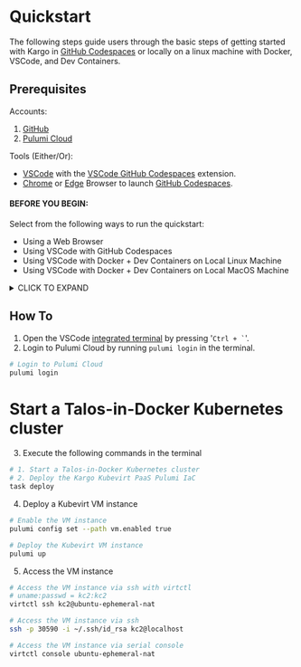 # Quickstart

The following steps guide users through the basic steps of getting started with Kargo in [GitHub Codespaces] or locally on a linux machine with Docker, VSCode, and Dev Containers.

## Prerequisites

Accounts:

1. [GitHub](https://github.com)
2. [Pulumi Cloud](https://app.pulumi.com/signup)

Tools (Either/Or):

- [VSCode](https://code.visualstudio.com/download) with the [VSCode GitHub Codespaces](https://marketplace.visualstudio.com/items?itemName=GitHub.codespaces) extension.
- [Chrome](https://www.google.com/chrome) or [Edge](https://www.microsoft.com/en-us/edge) Browser to launch [GitHub Codespaces].

#### BEFORE YOU BEGIN:

Select from the following ways to run the quickstart:

- Using a Web Browser
- Using VSCode with GitHub Codespaces
- Using VSCode with Docker + Dev Containers on Local Linux Machine
- Using VSCode with Docker + Dev Containers on Local MacOS Machine

<details><summary>CLICK TO EXPAND</summary>

### For using a Web Browser

<details><summary>click to expand steps</summary>

Tested in Google Chrome & Microsoft Edge browsers.

1. Open the [Kargo GitHub repository](https://github.com/ContainerCraft/Kargo) in your browser.
2. Click the `Code` button and select `Codespaces` tab.
3. Click the Codespaces > Codespaces > 3-dot menu > `New with options`.
4. select the following:

| Option                        | Value                          |
| ----------------------------- | ------------------------------ |
| `Branch`                      | `main`                         |
| `Dev container configuration` | `konductor`                    |
| `Region`                      | `$USERS_CHOICE`                |
| `Machine type`                | `4 cores, 16 GB RAM` or better |

5. Click the `Create` button.

Wait for Codespace build.

Then continue with the [How To](#how-to) instructions.

</details>

### For VSCode with GitHub Codespaces

<details><summary>click to expand steps</summary>

Run the following steps in the [VSCode command palette](https://code.visualstudio.com/docs/getstarted/userinterface#_command-palette) by pressing '`Ctrl + Shift + P`'

1. `Codespaces: Create New Codespace`
2. `Select a repository` use fuzzy search to find `ContainerCraft/Kargo`
3. `Select the branch main`
4. `Select an instance size of at least 4 cores & 16GB of RAM`

Wait for Codespace build.

Then continue with the [How To](#how-to) instructions.

</details>

### For VSCode with Docker + Dev Containers on Local Linux Machine

<details><summary>click to expand steps</summary>

Ensure you have the following installed:

- [Docker](https://docs.docker.com/get-docker/)
- [VSCode](https://code.visualstudio.com/download)
- [VSCode Remote - Containers](https://marketplace.visualstudio.com/items?itemName=ms-vscode-remote.remote-containers)

1. Open the Kargo repository in VSCode.
2. Click the green `><` icon in the bottom left corner of the VSCode window.
3. Select `Remote-Containers: Reopen in Container`.
4. Select the `konductor` dev container configuration.

Wait for the dev container to build.

Then continue with the [How To](#how-to) instructions.

</details>

### For VSCode with Docker + Dev Containers on Local MacOS Machine
* NOTE: This configuration works for development, but virtual machines will not start. *

<details><summary>click to expand steps</summary>

Ensure you have the following installed:

- [Docker](https://docs.docker.com/get-docker/)
- [VSCode](https://code.visualstudio.com/download)
- [VSCode Remote - Containers](https://marketplace.visualstudio.com/items?itemName=ms-vscode-remote.remote-containers)

1. Open the Kargo repository in VSCode.
2. Click the green `><` icon in the bottom left corner of the VSCode window.
3. Select `Remote-Containers: Reopen in Container`.
4. Select the `konductor` dev container configuration.

Wait for the dev container to build.

Then continue with the [How To](#how-to) instructions.

</details>

</details>

## How To

1. Open the VSCode [integrated terminal](https://code.visualstudio.com/docs/editor/integrated-terminal) by pressing '`` Ctrl + ` ``'.
2. Login to Pulumi Cloud by running `pulumi login` in the terminal.

```bash
# Login to Pulumi Cloud
pulumi login
```

# Start a Talos-in-Docker Kubernetes cluster

3. Execute the following commands in the terminal

```bash
# 1. Start a Talos-in-Docker Kubernetes cluster
# 2. Deploy the Kargo Kubevirt PaaS Pulumi IaC
task deploy
```

4. Deploy a Kubevirt VM instance

```bash
# Enable the VM instance
pulumi config set --path vm.enabled true

# Deploy the Kubevirt VM instance
pulumi up
```

5. Access the VM instance

```bash
# Access the VM instance via ssh with virtctl
# uname:passwd = kc2:kc2
virtctl ssh kc2@ubuntu-ephemeral-nat

# Access the VM instance via ssh
ssh -p 30590 -i ~/.ssh/id_rsa kc2@localhost

# Access the VM instance via serial console
virtctl console ubuntu-ephemeral-nat
```

[GitHub Codespaces]: https://github.com/features/codespaces
